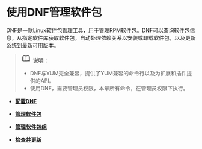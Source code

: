 # 使用DNF管理软件包<a name="ZH-CN_TOPIC_0182317328"></a>

DNF是一款Linux软件包管理工具，用于管理RPM软件包。DNF可以查询软件包信息，从指定软件库获取软件包，自动处理依赖关系以安装或卸载软件包，以及更新系统到最新可用版本。

>![](public_sys-resources/icon-note.gif) **说明：**   
>-   DNF与YUM完全兼容，提供了YUM兼容的命令行以及为扩展和插件提供的API。  
>-   使用DNF，需要管理员权限，本章所有命令，在管理员权限下执行。  

-   **[配置DNF](配置DNF.md)**  

-   **[管理软件包](管理软件包.md)**  

-   **[管理软件包组](管理软件包组.md)**  

-   **[检查并更新](检查并更新.md)**  



